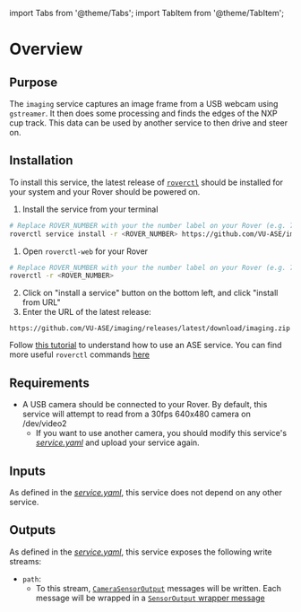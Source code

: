 import Tabs from '@theme/Tabs';
import TabItem from '@theme/TabItem';

# Overview

## Purpose 

The `imaging` service captures an image frame from a USB webcam using `gstreamer`. It then does some processing and finds the edges of the NXP cup track. This data can be used by another service to then drive and steer on.

## Installation

To install this service, the latest release of [`roverctl`](https://ase.vu.nl/docs/framework/Software/rover/roverctl/installation) should be installed for your system and your Rover should be powered on.

<Tabs groupId="installation-method">
<TabItem value="roverctl" label="Using roverctl" default>

1. Install the service from your terminal
```bash
# Replace ROVER_NUMBER with your the number label on your Rover (e.g. 7)
roverctl service install -r <ROVER_NUMBER> https://github.com/VU-ASE/imaging/releases/latest/download/imaging.zip 
```

</TabItem>
<TabItem value="roverctl-web" label="Using roverctl-web">

1. Open `roverctl-web` for your Rover
```bash
# Replace ROVER_NUMBER with your the number label on your Rover (e.g. 7)
roverctl -r <ROVER_NUMBER>
```
2. Click on "install a service" button on the bottom left, and click "install from URL"
3. Enter the URL of the latest release:
```
https://github.com/VU-ASE/imaging/releases/latest/download/imaging.zip 
```

</TabItem>
</Tabs>

Follow [this tutorial](https://ase.vu.nl/docs/tutorials/write-a-service/upload) to understand how to use an ASE service. You can find more useful `roverctl` commands [here](/docs/framework/Software/rover/roverctl/usage)

## Requirements

- A USB camera should be connected to your Rover. By default, this service will attempt to read from a 30fps 640x480 camera on /dev/video2
    - If you want to use another camera, you should modify this service's [*service.yaml*](https://github.com/VU-ASE/imaging/blob/1b16f3b453c8a564112f7ce9a0342be271e299a0/service.yaml#L32) and upload your service again.

## Inputs

As defined in the [*service.yaml*](https://github.com/VU-ASE/imaging/blob/main/service.yaml), this service does not depend on any other service.

## Outputs

As defined in the [*service.yaml*](https://github.com/VU-ASE/imaging/blob/main/service.yaml), this service exposes the following write streams:

- `path`:
    - To this stream, [`CameraSensorOutput`](https://github.com/VU-ASE/rovercom/blob/main/definitions/outputs/camera.proto) messages will be written. Each message will be wrapped in a [`SensorOutput` wrapper message](https://github.com/VU-ASE/rovercom/blob/main/definitions/outputs/wrapper.proto)
